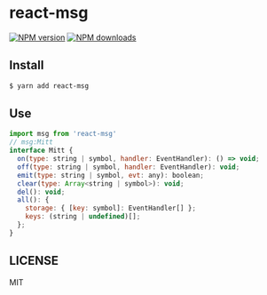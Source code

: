 # react-msg

[![NPM version](https://img.shields.io/npm/v/react-msg.svg?style=flat)](https://npmjs.org/package/react-msg)
[![NPM downloads](http://img.shields.io/npm/dm/react-msg.svg?style=flat)](https://npmjs.org/package/react-msg)

## Install

```bash
$ yarn add react-msg
```

## Use

```jsx
import msg from 'react-msg'
// msg:Mitt
interface Mitt {
  on(type: string | symbol, handler: EventHandler): () => void;
  off(type: string | symbol, handler: EventHandler): void;
  emit(type: string | symbol, evt: any): boolean;
  clear(type: Array<string | symbol>): void;
  del(): void;
  all(): {
    storage: { [key: symbol]: EventHandler[] };
    keys: (string | undefined)[];
  };
}

```



## LICENSE

MIT
